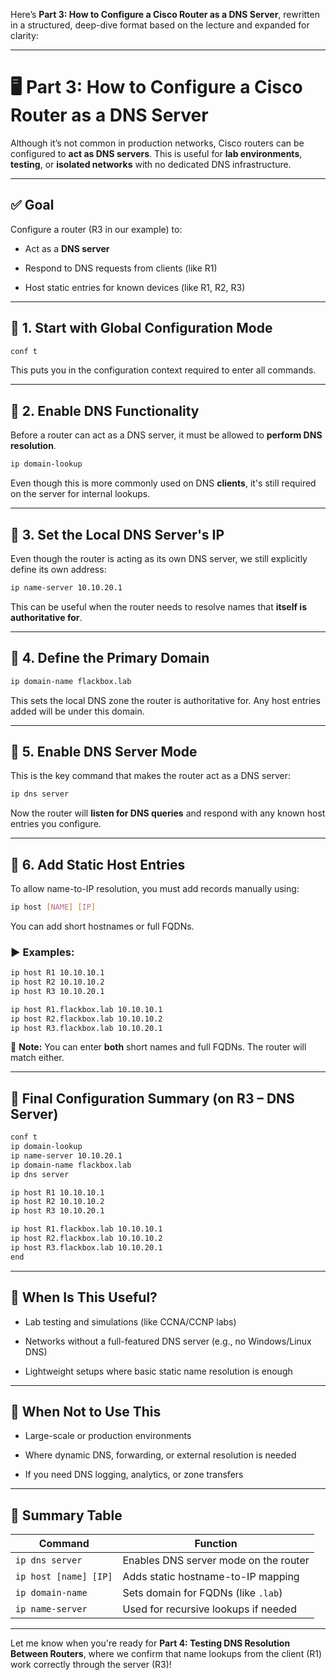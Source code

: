 Here’s **Part 3: How to Configure a Cisco Router as a DNS Server**, rewritten in a structured, deep-dive format based on the lecture and expanded for clarity:

---

# 🖥️ Part 3: How to Configure a Cisco Router as a DNS Server

Although it’s not common in production networks, Cisco routers can be configured to **act as DNS servers**. This is useful for **lab environments**, **testing**, or **isolated networks** with no dedicated DNS infrastructure.

---

## ✅ Goal

Configure a router (R3 in our example) to:

- Act as a **DNS server**
    
- Respond to DNS requests from clients (like R1)
    
- Host static entries for known devices (like R1, R2, R3)
    

---

## 🔧 1. Start with Global Configuration Mode

```bash
conf t
```

This puts you in the configuration context required to enter all commands.

---

## 🔧 2. Enable DNS Functionality

Before a router can act as a DNS server, it must be allowed to **perform DNS resolution**.

```bash
ip domain-lookup
```

Even though this is more commonly used on DNS **clients**, it's still required on the server for internal lookups.

---

## 🔧 3. Set the Local DNS Server's IP

Even though the router is acting as its own DNS server, we still explicitly define its own address:

```bash
ip name-server 10.10.20.1
```

This can be useful when the router needs to resolve names that **itself is authoritative for**.

---

## 🔧 4. Define the Primary Domain

```bash
ip domain-name flackbox.lab
```

This sets the local DNS zone the router is authoritative for. Any host entries added will be under this domain.

---

## 🔧 5. Enable DNS Server Mode

This is the key command that makes the router act as a DNS server:

```bash
ip dns server
```

Now the router will **listen for DNS queries** and respond with any known host entries you configure.

---

## 🧾 6. Add Static Host Entries

To allow name-to-IP resolution, you must add records manually using:

```bash
ip host [NAME] [IP]
```

You can add short hostnames or full FQDNs.

### ▶️ Examples:

```bash
ip host R1 10.10.10.1
ip host R2 10.10.10.2
ip host R3 10.10.20.1

ip host R1.flackbox.lab 10.10.10.1
ip host R2.flackbox.lab 10.10.10.2
ip host R3.flackbox.lab 10.10.20.1
```

🧠 **Note:** You can enter **both** short names and full FQDNs. The router will match either.

---

## 📜 Final Configuration Summary (on R3 – DNS Server)

```bash
conf t
ip domain-lookup
ip name-server 10.10.20.1
ip domain-name flackbox.lab
ip dns server

ip host R1 10.10.10.1
ip host R2 10.10.10.2
ip host R3 10.10.20.1

ip host R1.flackbox.lab 10.10.10.1
ip host R2.flackbox.lab 10.10.10.2
ip host R3.flackbox.lab 10.10.20.1
end
```

---

## 📌 When Is This Useful?

- Lab testing and simulations (like CCNA/CCNP labs)
    
- Networks without a full-featured DNS server (e.g., no Windows/Linux DNS)
    
- Lightweight setups where basic static name resolution is enough
    

---

## 🚫 When Not to Use This

- Large-scale or production environments
    
- Where dynamic DNS, forwarding, or external resolution is needed
    
- If you need DNS logging, analytics, or zone transfers
    

---

## 🧠 Summary Table

|Command|Function|
|---|---|
|`ip dns server`|Enables DNS server mode on the router|
|`ip host [name] [IP]`|Adds static hostname-to-IP mapping|
|`ip domain-name`|Sets domain for FQDNs (like `.lab`)|
|`ip name-server`|Used for recursive lookups if needed|

---

Let me know when you're ready for **Part 4: Testing DNS Resolution Between Routers**, where we confirm that name lookups from the client (R1) work correctly through the server (R3)!